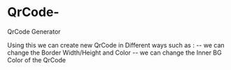 # QrCode-
QrCode Generator 


Using this we can create new QrCode in Different ways such as :
-- we can change the Border Width/Height and Color
-- we can change the Inner BG Color of the QrCode
